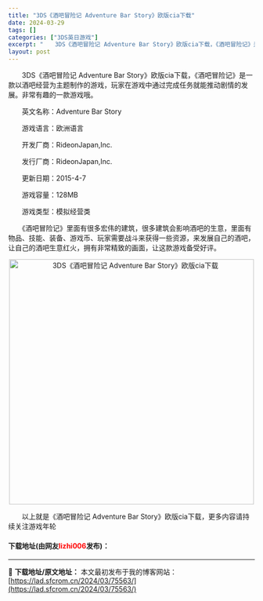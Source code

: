 ```yaml
---
title: "3DS《酒吧冒险记 Adventure Bar Story》欧版cia下载"
date: 2024-03-29
tags: []
categories: ["3DS英日游戏"]
excerpt: "　　3DS《酒吧冒险记 Adventure Bar Story》欧版cia下载，《酒吧冒险记》是一款以酒吧经营为主题制作的游戏，玩家在游戏中通过完成任务就能推动剧情的发展。非常有趣的一款游戏哦。 　　英文名称：Adventure Bar Story 　　游戏语言：欧洲语言 　　开发厂商：Rideon&hellip;"
layout: post
---
```


 <p>　　3DS《酒吧冒险记 Adventure Bar Story》欧版cia下载，《酒吧冒险记》是一款以酒吧经营为主题制作的游戏，玩家在游戏中通过完成任务就能推动剧情的发展。非常有趣的一款游戏哦。</p> <p>　　英文名称：Adventure Bar Story</p> <p>　　游戏语言：欧洲语言</p> <p>　　开发厂商：RideonJapan,Inc.</p> <p>　　发行厂商：RideonJapan,Inc.</p> <p>　　更新日期：2015-4-7</p> <p>　　游戏容量：128MB</p> <p>　　游戏类型：模拟经营类</p> <p>　　《酒吧冒险记》里面有很多宏伟的建筑，很多建筑会影响酒吧的生意，里面有物品、技能、装备、游戏币、玩家需要战斗来获得一些资源，来发展自己的酒吧，让自己的酒吧生意红火，拥有非常精致的画面，让这款游戏备受好评。</p> <p align="center"><img align="" border="0" src="https://lad.sfcrom.cn/wp-content/uploads/2024/03/20240329_6606345c8afca.jpg" width="500" alt="3DS《酒吧冒险记 Adventure Bar Story》欧版cia下载" /></p> <p>　　以上就是《酒吧冒险记 Adventure Bar Story》欧版cia下载，更多内容请持续关注游戏年轮</p> <p><h4>下载地址(由网友<font color="red">lizhi006</font>发布)：</h4></p> 

---
📖 **下载地址/原文地址：** 本文最初发布于我的博客网站：[https://lad.sfcrom.cn/2024/03/75563/](https://lad.sfcrom.cn/2024/03/75563/)
